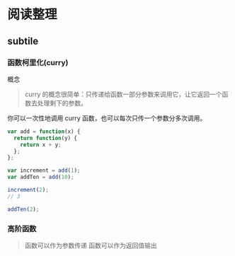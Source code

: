 # 阅读整理

## subtile

### 函数柯里化(curry)

概念
> curry 的概念很简单：只传递给函数一部分参数来调用它，让它返回一个函数去处理剩下的参数。

你可以一次性地调用 curry 函数，也可以每次只传一个参数分多次调用。

```js
var add = function(x) {
  return function(y) {
    return x + y;
  };
};

var increment = add(1);
var addTen = add(10);

increment(2);
// 3

addTen(2);
```

### 高阶函数

> 函数可以作为参数传递
> 函数可以作为返回值输出